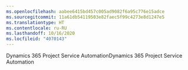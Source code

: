 ```yaml
---
ms.openlocfilehash: aabee6415bd457c005ad9082f6a95c776e15adce
ms.sourcegitcommit: 11a61db54119503e82faec5f99c4273e8d1247e5
ms.translationtype: HT
ms.contentlocale: ru-RU
ms.lasthandoff: 10/16/2020
ms.locfileid: "4070143"
---
```

<span data-ttu-id="efe10-101">Dynamics 365 Project Service Automation</span><span class="sxs-lookup"><span data-stu-id="efe10-101">Dynamics 365 Project Service Automation</span></span>

